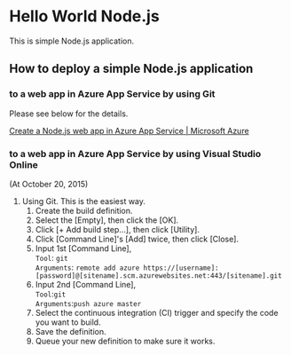 # Hello World Node.js

This is simple Node.js application.

## How to deploy a simple Node.js application

### to a web app in Azure App Service by using Git

Please see below for the details.

[Create a Node.js web app in Azure App Service | Microsoft Azure](https://azure.microsoft.com/en-us/documentation/articles/web-sites-nodejs-develop-deploy-mac/)

### to a web app in Azure App Service by using Visual Studio Online

(At October 20, 2015)

1. Using Git. This is the easiest way.
	1. Create the build definition.
	2. Select the [Empty], then click the [OK].
	3. Click [+ Add build step…], then click [Utility].
	4. Click [Command Line]'s [Add] twice, then click [Close].
	5. Input 1st [Command Line],  
	`Tool`: `git`  
	`Arguments`: `remote add azure https://[username]:[password]@[sitename].scm.azurewebsites.net:443/[sitename].git`
	6. Input 2nd [Command Line],  
	`Tool`:`git`  
	`Arguments`:`push azure master`
	7. Select the continuous integration (CI) trigger and specify the code you want to build.
	8. Save the definition.
	9. Queue your new definition to make sure it works.
